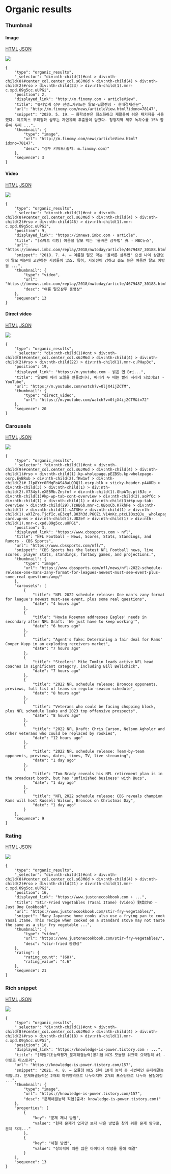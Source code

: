 # Organic results

### Thumbnail

#### Image

[HTML](http://dev03.dev.ascentlab.io/serpapi/serpdata/dev/docs/mobile/features/organic\_results/thumbnail/sample.html) [JSON](http://dev03.dev.ascentlab.io/serpapi/serpdata/dev/docs/mobile/features/organic\_results/thumbnail/sample.json)

![](../../../.gitbook/assets/organic\_thumbnail\_image.png)

```
{
    "type": "organic_results",
    "_selector": "div:nth-child(1)#cnt > div:nth-child(8)#center_col.center_col.s6JM6d > div:nth-child(4) > div:nth-child(2)#rso > div:nth-child(23) > div:nth-child(1).mnr-c.xpd.O9g5cc.uUPGi",
    "position": 2,
    "displayed_link": "http://m.finomy.com › articleView",
    "title": "뷰티업계 샴푸 전쟁…키워드는 탈모·딥클렌징 - 현대경제신문",
    "url": "http://m.finomy.com/news/articleView.html?idxno=78147",
    "snippet": "2020. 5. 19. — 화학성분은 최소화하고 재활용이 쉬운 패키지를 사용했다. 제로톡스 두피정화 샴푸는 자연유래 추출물이 담겼다. 청정지역 제주 녹차수를 15% 함유해 두피 ...",
    "thumbnail": {
        "type": "image",
        "url": "http://m.finomy.com/news/articleView.html?idxno=78147",
        "desc": "샴푸 키워드(출처: m.finomy.com)"
    },
    "sequence": 3
}
```

#### Video

[HTML](http://dev03.dev.ascentlab.io/serpapi/serpdata/dev/docs/mobile/features/organic\_results/thumbnail/sample1.html) [JSON](http://dev03.dev.ascentlab.io/serpapi/serpdata/dev/docs/mobile/features/organic\_results/thumbnail/sample1.json)

![](../../../.gitbook/assets/organic\_thumbnail\_video.png)

```
{
    "type": "organic_results",
    "_selector": "div:nth-child(1)#cnt > div:nth-child(8)#center_col.center_col.s6JM6d > div:nth-child(4) > div:nth-child(2)#rso > div:nth-child(46) > div:nth-child(1).mnr-c.xpd.O9g5cc.uUPGi",
    "position": 9,
    "displayed_link": "https://imnews.imbc.com › article",
    "title": "[스마트 리빙] 여름철 탈모 막는 '올바른 샴푸법' 外 - MBC뉴스",
    "url": "https://imnews.imbc.com/replay/2018/nwtoday/article/4679487_30188.html",
    "snippet": "2018. 7. 4. — 여름철 탈모 막는 '올바른 샴푸법' 요샌 나이 상관없이 탈모 때문에 고민하는 사람들이 많죠. 특히, 자외선이 강하고 습도 높은 여름엔 탈모 예방을 ...",
    "thumbnail": {
        "type": "video",
        "url": "https://imnews.imbc.com/replay/2018/nwtoday/article/4679487_30188.html",
        "desc": "여름 탈모샴푸 동영상"
    },
    "sequence": 13
}
```

#### Direct video

[HTML](http://dev03.dev.ascentlab.io/serpapi/serpdata/dev/docs/mobile/features/organic\_results/thumbnail/sample2.html) [JSON](http://dev03.dev.ascentlab.io/serpapi/serpdata/dev/docs/mobile/features/organic\_results/thumbnail/sample2.json)

![](../../../.gitbook/assets/organic\_thumbnail\_direct\_videopng.png)

```
{
    "type": "organic_results",
    "_selector": "div:nth-child(1)#cnt > div:nth-child(8)#center_col.center_col.s6JM6d > div:nth-child(4) > div:nth-child(2)#rso > div:nth-child(22) > div:nth-child(1).mnr-c.PHap3c",
    "position": 19,
    "displayed_link": "https://m.youtube.com · 밝은 면 Bri...",
    "title": "알로에 베라 오일을 만들었더니, 머리가 두 배는 빨리 자라게 되었어요! - YouTube",
    "url": "https://m.youtube.com/watch?v=0ljX4ijZCTM",
    "thumbnail": {
        "type": "direct_video",
        "url": "https://m.youtube.com/watch?v=0ljX4ijZCTM&t=72"
    },
    "sequence": 20
}
```

### Carousels

[HTML](http://dev03.dev.ascentlab.io/serpapi/serpdata/dev/docs/mobile/features/organic\_results/carousels/sample.html) [JSON](http://dev03.dev.ascentlab.io/serpapi/serpdata/dev/docs/mobile/features/organic\_results/carousels/sample.json)

![](../../../.gitbook/assets/organic\_carousels.png)

```
{
    "type": "organic_results",
    "_selector": "div:nth-child(1)#cnt > div:nth-child(9)#center_col.center_col.s6JM6d > div:nth-child(4) > div:nth-child(1)#rso > div:nth-child(1).kp-wholepage.pEZBSb.kp-wholepage-osrp.EyBRub > div:nth-child(2).fKw1wf > div:nth-child(2)#_Jlp8Yrr0FMqFoAS48aLQDQ11.osrp-blk > sticky-header.pA48Db > div:nth-child(3) > div:nth-child(1) > div:nth-child(2).V734yf.eXEBMb.Znsfnf > div:nth-child(1).GhpATe.pttBJc > div:nth-child(1)#kp-wp-tab-cont-overview > div:nth-child(2).aoPfOc > div:nth-child(1) > div:nth-child(1) > div:nth-child(3)#kp-wp-tab-overview > div:nth-child(29).TzHB6b.mnr-c.UBoxCb.K7khPe > div:nth-child(1) > div:nth-child(1).sATSHe > div:nth-child(1) > div:nth-child(1).wXlZre.TjcfIc.eE3xqf.B03h3d.P6OZi.V14nKc.ptcLIOszQJu__wholepage-card.wp-ms > div:nth-child(1).UDZeY > div:nth-child(1) > div:nth-child(1).mnr-c.xpd.O9g5cc.uUPGi",
    "position": 3,
    "displayed_link": "https://www.cbssports.com › nfl",
    "title": "NFL Football - News, Scores, Stats, Standings, and Rumors - CBS Sports",
    "url": "https://www.cbssports.com/nfl/",
    "snippet": "CBS Sports has the latest NFL Football news, live scores, player stats, standings, fantasy games, and projections.",
    "thumbnail": {
        "type": "image",
        "url": "https://www.cbssports.com/nfl/news/nfl-2022-schedule-release-one-mans-zany-format-for-leagues-newest-must-see-event-plus-some-real-questions/amp/"
    },
    "carousels": [
        {
            "title": "NFL 2022 schedule release: One man's zany format for league's newest must-see event, plus some real questions",
            "date": "4 hours ago"
        },
        {
            "title": "Howie Roseman addresses Eagles' needs in secondary after NFL Draft: 'We just have to keep working'",
            "date": "6 hours ago"
        },
        {
            "title": "Agent's Take: Determining a fair deal for Rams' Cooper Kupp in an exploding receivers market",
            "date": "7 hours ago"
        },
        {
            "title": "Steelers' Mike Tomlin leads active NFL head coaches in significant category, including Bill Belichick",
            "date": "7 hours ago"
        },
        {
            "title": "2022 NFL schedule release: Broncos opponents, previews, full list of teams on regular-season schedule",
            "date": "8 hours ago"
        },
        {
            "title": "Veterans who could be facing chopping block, plus NFL schedule leaks and 2023 top offensive prospects",
            "date": "8 hours ago"
        },
        {
            "title": "2022 NFL Draft: Chris Carson, Nelson Agholor and other veterans who could be replaced by rookies",
            "date": "12 hours ago"
        },
        {
            "title": "2022 NFL schedule release: Team-by-team opponents, previews, dates, times, TV, live streaming",
            "date": "1 day ago"
        },
        {
            "title": "Tom Brady reveals his NFL retirement plan is in the broadcast booth, but has 'unfinished business' with Bucs",
            "date": "1 day ago"
        },
        {
            "title": "NFL 2022 schedule release: CBS reveals champion Rams will host Russell Wilson, Broncos on Christmas Day",
            "date": "1 day ago"
        }
    ],
    "sequence": 9
}
```

### Rating

[HTML](http://dev03.dev.ascentlab.io/serpapi/serpdata/dev/docs/mobile/features/organic\_results/rating/sample.html) [JSON](http://dev03.dev.ascentlab.io/serpapi/serpdata/dev/docs/mobile/features/organic\_results/rating/sample.json)

![](../../../.gitbook/assets/organic\_rating.png)

```
{
    "type": "organic_results",
    "_selector": "div:nth-child(1)#cnt > div:nth-child(8)#center_col.center_col.s6JM6d > div:nth-child(4) > div:nth-child(2)#rso > div:nth-child(21) > div:nth-child(1).mnr-c.xpd.O9g5cc.uUPGi",
    "position": 16,
    "displayed_link": "https://www.justonecookbook.com › ...",
    "title": "Stir-Fried Vegetables (Yasai Itame) (Video) 野菜炒め - Just One Cookbook",
    "url": "https://www.justonecookbook.com/stir-fry-vegetables/",
    "snippet": "Many Japanese home cooks also use a frying pan to cook Yasai Itame. This recipe when cooked on a standard stove may not taste the same as a stir fry vegetable ...",
    "thumbnail": {
        "type": "video",
        "url": "https://www.justonecookbook.com/stir-fry-vegetables/",
        "desc": "stir-fried 동영상"
    },
    "rating": {
        "rating_count": "(68)",
        "rating_value": "4.6"
    },
    "sequence": 21
}
```

### Rich snippet

[HTML](http://dev03.dev.ascentlab.io/serpapi/serpdata/dev/docs/mobile/features/organic\_results/rich\_snippet/sample.html) [JSON](http://dev03.dev.ascentlab.io/serpapi/serpdata/dev/docs/mobile/features/organic\_results/rich\_snippet/sample.json)

![](../../../.gitbook/assets/organic\_rich\_snippet.png)

```
{
    "type": "organic_results",
    "_selector": "div:nth-child(1)#cnt > div:nth-child(8)#center_col.center_col.s6JM6d > div:nth-child(4) > div:nth-child(2)#rso > div:nth-child(18) > div:nth-child(1).mnr-c.xpd.O9g5cc.uUPGi",
    "position": 10,
    "displayed_link": "https://knowledge-is-power.tistory.com › ...",
    "title": "[직업기초능력평가_문제해결능력]공기업 NCS 모듈형 워크북 요약정리 #1 - 아토즈 티스토리",
    "url": "https://knowledge-is-power.tistory.com/157",
    "snippet": "2021. 4. 8. — 모듈형 NCS 전체 10개 능력 중 세번째인 문제해결능력입니다. 문제해결능력은 2개의 하위영역으로 나누어지며 2개의 포스팅으로 나누어 올릴예정 ...",
    "thumbnail": {
        "type": "image",
        "url": "https://knowledge-is-power.tistory.com/157",
        "desc": "문제해결능력 직업(출처: knowledge-is-power.tistory.com)"
    },
    "properties": [
        {
            "key": "문제 제시 방법",
            "value": "현재 문제가 없지만 보다 나은 방법을 찾기 위한 문제 탐구로, 문제 자체..."
        },
        {
            "key": "해결 방법",
            "value": "창의력에 의한 많은 아이디어 작성을 통해 해결"
        }
    ],
    "sequence": 13
}
```
